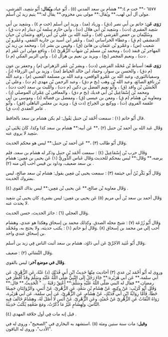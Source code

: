 ٦٥٧٧ -** خت م ٤:** هشام بن سعد المدني (٥) ، أَبُو عباد،**ويُقال:** أَبُو سَعِيد، القرشي، مولى آل أبي لهب،** ويُقال:** مولى بني مخزوم،** يقال له:** يتيم زيد بْن أسلم.

**رَوَى عَن:** حاتم بن أَبي نصر (دق) ، وزياد (مد) ، وزيد ابن أسلم (خت م ٤) ، وسَعِيد بن أَبي سَعِيد المقبري (دت) ، وسَعِيد بْن أَبي هلال (ت) ، وأبي حازم سلمة بْن دينار (م دت ق) ، وسُلَيْمان بن حفص القرشي (قد) ، وعُبَيد الله بن علي بْن أَبي رافع، وعثمان بْن حيان الدمشقي (م ق) ، وعطاء الخراساني (مد) ، وعُمَر ابن أسيد بن جارية الثقفي، وعَمْرو بْن شعيب (س) ، وعَمْرو بْن عثمان بن هانئ (ق) ، وقيس بن بشر (د) ، ومحمد بن زيد بْن المهاجر بْن قنفذ (ت) ، ومحمد بْن مسلم بْن شهاب الزُّهْرِيّ (د) ، ونافع مولى ابن عُمَر (م دت) ، ونعيم المجمر (بخ) ، ويزيد بن نعيم بن هزال (د) ، وأبي الزبير المكي (م د) .

**رَوَى عَنه:** أسباط بْن مُحَمَّد القرشي (دت) ، وبشر بْن عُمَر الزهراني (م) ، وجعفر بن عون (م دق) ، والحسن بن سوار، وحماد ابن خالد الخياط (مد) ، وزيد بن أَبي الزرقاء (د) ، وسفيانالثوري، وعبد الله بن عَمْرو الواقعي، وعبد الله بن مسلمة القعنبي (م) ، وعبد اللَّه بْن نافع الصائغ، وعبد الله بْن وهب (بخ م دق) ، وعبد الرحمن بْن مهدي (م ت) ، وعلي بْن الْحُسَيْن بْن واقد (ق) ، وأَبُو نعيم الفضل بن دكين (م دت) ، والليث بن سعد (خت دت) ، ومحمد بْن إِسْمَاعِيل بْن أَبي فديك (بخ م دق) ، والمعافى بْن عِمْران الموصلي (د) ، ومعاوية بْن هِشَام (م ق) ، ومعن بن عيسى (ق) ، ومفضل بن فضالة (د) ، وموسى بن أَبي علقمة الفروي (ت) ، ووكيع بن الجراح (دت ق) ، ويزيد بن مغلس الباهلي (فق) ، وأَبُو عامر العقدي (دت ق) .

قال أَبُو حاتم (١) : سمعت أَحْمَد بْن حنبل يَقُول: لم يكن هشام بن سعد بالحافظ.

وَقَال عَبد الله بن أحمد بْن حنبل (٢) ،** عَن أبيه:** هشام بن سعد كذا وكذا، كَانَ يَحْيَى بْن سَعِيد لا يروي عنه.

وَقَال أَبُو طالب (٣) ،** عَن أحمد بْن حنبل:** ليس هو محكم الحديث.

وَقَال حرب بْن إِسْمَاعِيلَ (٤) : سمعت أَحْمَد بْن حنبل وذكر له هشام بن سعد، فلم يرضه،** وَقَال:** ليس بمحكم للحديث.وَقَال عَباس الدُّورِيُّ (١) عَن يحيى بن مَعِين: هشام بن سعد ضعيف، وداود بن قيس أحب إلي منه (٢) .

وَقَال أَبُو بَكْرِ بْنُ أَبي خيثمة (٣) : سمعت يحيى بْن مَعِين يقول: هشام بْن سعد صالح، ليس بمتروك الحديث.

وَقَال معاوية بْن صالح،** عَن يحيى بْن مَعِين:** ليس بذاك القوي (٤) .

وَقَال أحمد بن سعد بْن أَبي مريم (٥) عَن يحيى بن مَعِين: ليس بشيءٍ، كان يحيى بْن سَعِيد لا يحدث عنه.

وَقَال العجلي (٦) : جائز الحديث، حسن الحديث.

وَقَال أَبُو زُرْعَة (٧) : شيخ محله الصدق. وكذلك محمد بن إسحاق وهكذا هو عندي، وهشام أحب إلي من محمد بن إسحاق (٨) .وَقَال أبو حاتم (١) : يكتب حديثه، ولا يحتج به، ومُحَمَّد بن إسحاق عندي واحد.

وَقَال أَبُو عُبَيد الآجُرِّيّ عَن أبي دَاوُد، هشام بن سعد أثبت الناس فِي زيد بن أسلم.

وَقَال النَّسَائي (٢) : ضعيف.

**وَقَال في موضع آخر:** ليس بالقوي.

وروى له أَبُو أَحْمَد بْن عدي (٣) أحاديث مِنْهَا حَدِيثُ ابْنِ أَبي فُدَيْكٍ (د) عَنْهُ، عَنِ الزُّهْرِيّ، عَن أبي سلمة،** عَن أبي هُرَيْرة:** جَاءَ رَجُلٌ إِلَى النَّبِيِّ صَلَّى اللَّهُ عَلَيْهِ وسَلَّمَ وقَدْ أَفْطَرَ في رمضان،** فقال له البني صَلَّى اللَّهُ عَلَيْهِ وسَلَّمَ:** أَعْتِقْ رَقَبَةً ... " الْحَدِيثُ.** قال:** وَقَال أَبُو كُرَيْبٍ: عَنْ وكِيعٍ، عَنْ هِشَامِ بْنِ سَعْدٍ، عَنِ الزُّهْرِيّ، عَنْ أَنَسٍ، والرِّوَايَتَانِ جَمِيعًا خَطَأٌ، فَأَمَّا رِوَايَةُ ابْنِ أَبي فُدَيْكٍ، عَنْ هِشَامٍ، عَنِ الزُّهْرِيّ، عَن أبي سلمة، عَن أبي هُرَيْرة، رَوَاهُ الثِّقَاتُ عَنِ الزُّهْرِيّ عَنْ حُمَيْدٍ، وعَنِ الزُّهْرِيّ، عَنْ أَنَسٍ لا أَصْلَ لَهُ، وهِشَامٌ خَالَفَ فِيهِ النَّاسَ، ولِهِشَامٍ غَيْرُ مَا ذَكَرْتُ، ومَعَ ضَعْفِهِ يُكْتَبُ حَدِيثُهُ.

قيل إنه مات فِي أول خلافة المهدي (٤) .

**وقيل:** مات سنة ستين ومئة (٥) .استشهد به البخاري في "الصحيح"، وروى له في "الأدب"، وروى له الباقون.